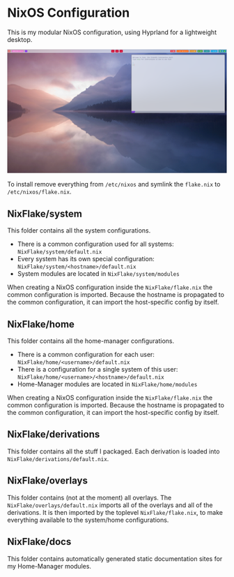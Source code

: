 # NixOS Configuration

This is my modular NixOS configuration, using Hyprland for a lightweight desktop.

![](Foggy-Lake.png)

To install remove everything from ``/etc/nixos`` and symlink the ``flake.nix`` to ``/etc/nixos/flake.nix``.

## NixFlake/system

This folder contains all the system configurations.

- There is a common configuration used for all systems: ``NixFlake/system/default.nix``
- Every system has its own special configuration: ``NixFlake/system/<hostname>/default.nix``
- System modules are located in ``NixFlake/system/modules``

When creating a NixOS configuration inside the ``NixFlake/flake.nix`` the common configuration is imported.
Because the hostname is propagated to the common configuration, it can import the host-specific config by itself.

## NixFlake/home

This folder contains all the home-manager configurations.

- There is a common configuration for each user: ``NixFlake/home/<username>/default.nix``
- There is a configuration for a single system of this user: ``NixFlake/home/<username>/<hostname>/default.nix``
- Home-Manager modules are located in ``NixFlake/home/modules``

When creating a NixOS configuration inside the ``NixFlake/flake.nix`` the common configuration is imported.
Because the hostname is propagated to the common configuration, it can import the host-specific config by itself.

## NixFlake/derivations

This folder contains all the stuff I packaged.
Each derivation is loaded into ``NixFlake/derivations/default.nix``.

## NixFlake/overlays

This folder contains (not at the moment) all overlays.
The ``NixFlake/overlays/default.nix`` imports all of the overlays and all of the derivations.
It is then imported by the toplevel ``NixFlake/flake.nix``, to make everything available to the system/home configurations.

## NixFlake/docs

This folder contains automatically generated static documentation sites for my Home-Manager modules.
